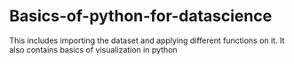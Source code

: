 # Basics-of-python-for-datascience
This includes importing the dataset and applying different functions on it.
It also contains basics of visualization in python
